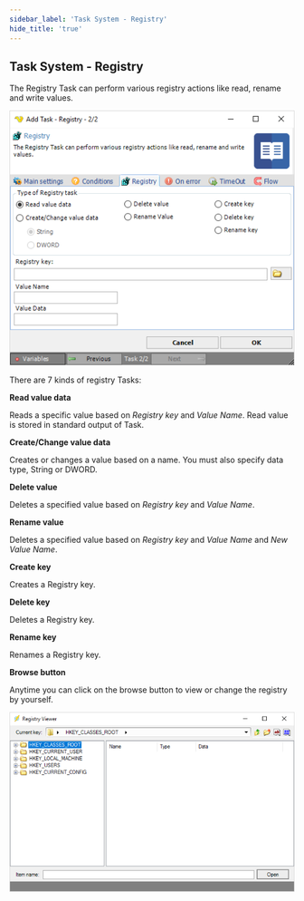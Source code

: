 ```yaml
---
sidebar_label: 'Task System - Registry'
hide_title: 'true'
---
```


## Task System - Registry

The Registry Task can perform various registry actions like read, rename and write values.

![](../../../static/img/tasksystemregistry.png)

There are 7 kinds of registry Tasks:
 
**Read value data**

Reads a specific value based on *Registry key* and *Value Name*. Read value is stored in standard output of Task.
 
**Create/Change value data**

Creates or changes a value based on a name. You must also specify data type, String or DWORD.
 
**Delete value**

Deletes a specified value based on *Registry key* and *Value Name*.
 
**Rename value**

Deletes a specified value based on *Registry key* and *Value Name* and *New Value Name*.
 
**Create key**

Creates a Registry key.
 
**Delete key**

Deletes a Registry key.
 
**Rename key**

Renames a Registry key.
 
**Browse button**

Anytime you can click on the browse button to view or change the registry by yourself.

![](../../../static/img/tasksystemregistrybrowse.png)
